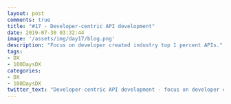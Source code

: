 ```yaml
---
layout: post
comments: true
title: "#17 - Developer-centric API development"
date: 2019-07-30 03:32:44
image: '/assets/img/day17/blog.png'
description: "Focus on developer created industry top 1 percent APIs."
tags:
- DX 
- 100DaysDX
categories:
- DX
- 100DaysDX
twitter_text: "Developer-centric API development - focus on developer created industry top 1 percent APIs."
---
```

